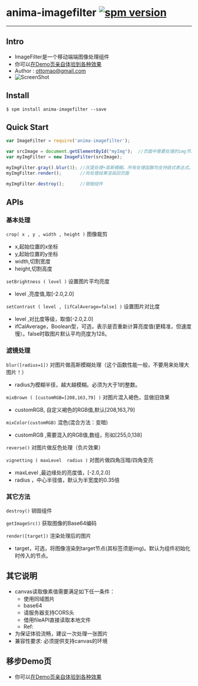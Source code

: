 # anima-imagefilter [![spm version](http://spmjs.io/badge/anima-imagefilter)](http://spmjs.io/package/anima-imagefilter)

---


## Intro

* ImageFilter是一个移动端端图像处理组件
* 你可以[在Demo页亲自体验到各种效果](/examples/)
* Author : ottomao@gmail.com
* ![ScreenShot](https://t.alipayobjects.com/images/rmsweb/T1wrVgXcXoXXXXXXXX.jpg_600x600q90.jpg)

## Install

```
$ spm install anima-imagefilter --save
```

## Quick Start

```js
var ImageFilter = require('anima-imagefilter');

var srcImage = document.getElementById("myImg");  //页面中需要处理的img节点
var myImgFilter = new ImageFilter(srcImage); 

myImgFilter.gray().blur(3); //灰度处理+高斯模糊。所有处理函数均支持链式表达式。
myImgFilter.render();       //将处理结果渲染回页面

myImgFilter.destroy();      //销毁组件
```

## APIs

### 基本处理

`crop( x , y , width , height )` 图像裁剪

+ x,起始位置的x坐标
+ y,起始位置的y坐标
+ width,切割宽度
+ height,切割高度

`setBrightness ( level )` 设置图片平均亮度

+ level ,亮度值,取[-2.0,2.0]

`setContrast ( level , [ifCalAverage=false] )` 设置图片对比度

+ level ,对比度等级，取值[-2.0,2.0]
+ ifCalAverage，Boolean型，可选，表示是否重新计算亮度值(更精准，但速度慢）。false时取图片默认平均亮度为128。


### 滤镜处理
`blur([radius=1])` 对图片做高斯模糊处理（这个函数性能一般，不要用来处理大图片！）

+ radius为模糊半径，越大越模糊。必须为大于1的整数。


`mixBrown ( [customRGB=[208,163,79] )` 对图片混入褐色，显做旧效果

+ customRGB, 自定义褐色的RGB值,默认[208,163,79]


`mixColor(customRGB)` 混色(混合方法：变暗)

+ customRGB ,需要混入的RGB值,数组，形如[255,0,138]


`reverse()`  对图片做反色处理（负片效果）


`vignetting ( maxLevel  radius )` 对图片做四角压暗/四角变亮

+ maxLevel ,最边缘处的亮度值，[-2.0,2.0]
+ radius ，中心半径值，默认为半宽度的0.35倍


### 其它方法
`destroy()` 销毁组件

`getImageSrc()` 获取图像的Base64编码

`render([target])` 渲染处理后的图片

+ target，可选，将图像渲染到target节点(其标签须是img)。默认为组件初始化时传入的节点。


## 其它说明

* canvas读取像素值需要满足如下任一条件：
	* 使用同域图片
	* base64
	* 请服务器支持CORS头
	* 借用fileAPI直接读取本地文件
	* Ref: 
* 为保证体验流畅，建议一次处理一张图片
* 兼容性要求: 必须提供支持canvas的环境

## 移步Demo页
* 你可以[在Demo页亲自体验到各种效果](/examples/)

